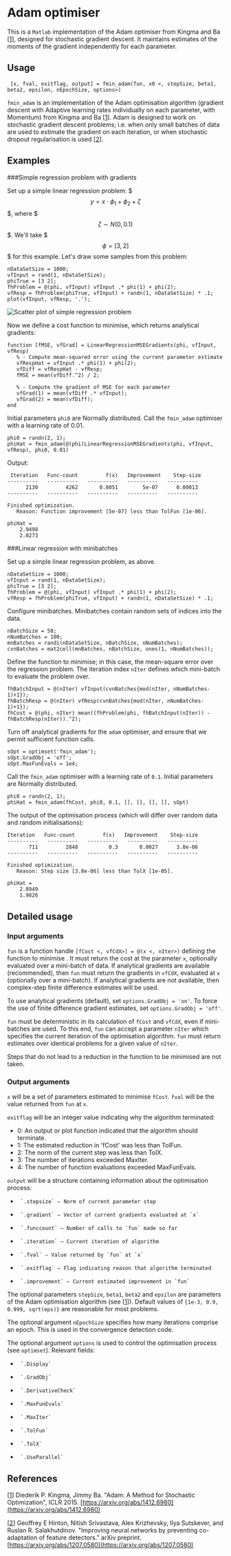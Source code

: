 # Adam optimiser
This is a `Matlab` implementation of the Adam optimiser from Kingma and Ba [[1]], designed for stochastic gradient descent. It maintains estimates of the moments of the gradient independently for each parameter.

## Usage
` [x, fval, exitflag, output] = fmin_adam(fun, x0 <, stepSize, beta1, beta2, epsilon, nEpochSize, options>)`

`fmin_adam` is an implementation of the Adam optimisation algorithm (gradient descent with Adaptive learning rates individually on each parameter, with Momentum) from Kingma and Ba [[1]]. Adam is designed to work on stochastic gradient descent problems; i.e. when only small batches of data are used to estimate the gradient on each iteration, or when stochastic dropout regularisation is used [[2]].

## Examples
###Simple regression problem with gradients

Set up a simple linear regression problem: $$$y = x\cdot\phi_1 + \phi_2 + \zeta$$$, where $$$\zeta \sim N(0, 0.1)$$$. We'll take $$$\phi = \left[3, 2\right]$$$ for this example. Let's draw some samples from this problem:

    nDataSetSize = 1000;
    vfInput = rand(1, nDataSetSize);
    phiTrue = [3 2];
    fhProblem = @(phi, vfInput) vfInput .* phi(1) + phi(2);
    vfResp = fhProblem(phiTrue, vfInput) + randn(1, nDataSetSize) * .1;
    plot(vfInput, vfResp, '.');
    
![Scatter plot of simple regression problem](http://github.com/DylanMuir/fmin_adam/raw/master/images/regression_scatter.png)

Now we define a cost function to minimise, which returns analytical gradients:

    function [fMSE, vfGrad] = LinearRegressionMSEGradients(phi, vfInput, vfResp)
       % - Compute mean-squared error using the current parameter estimate
       vfRespHat = vfInput .* phi(1) + phi(2);
       vfDiff = vfRespHat - vfResp;
       fMSE = mean(vfDiff.^2) / 2;
       
       % - Compute the gradient of MSE for each parameter
       vfGrad(1) = mean(vfDiff .* vfInput);
       vfGrad(2) = mean(vfDiff);
    end

Initial parameters `phi0` are Normally distributed. Call the `fmin_adam` optimiser with a learning rate of 0.01.

    phi0 = randn(2, 1);
    phiHat = fmin_adam(@(phi)LinearRegressionMSEGradients(phi, vfInput, vfResp), phi0, 0.01)

Output:

     Iteration   Func-count         f(x)   Improvement    Step-size
    ----------   ----------   ----------   ----------   ----------
          2130         4262       0.0051        5e-07      0.00013
    ----------   ----------   ----------   ----------   ----------

    Finished optimization.
       Reason: Function improvement [5e-07] less than TolFun [1e-06].

    phiHat =
        2.9498
        2.0273


###Linear regression with minibatches

Set up a simple linear regression problem, as above.

    nDataSetSize = 1000;
    vfInput = rand(1, nDataSetSize);
    phiTrue = [3 2];
    fhProblem = @(phi, vfInput) vfInput .* phi(1) + phi(2);
    vfResp = fhProblem(phiTrue, vfInput) + randn(1, nDataSetSize) * .1;
            
Configure minibatches. Minibatches contain random sets of indices into the data.

    nBatchSize = 50;
    nNumBatches = 100;
    mnBatches = randi(nDataSetSize, nBatchSize, nNumBatches);
    cvnBatches = mat2cell(mnBatches, nBatchSize, ones(1, nNumBatches));
       
Define the function to minimise; in this case, the mean-square error over the regression problem. The iteration index `nIter` defines which mini-batch to evaluate the problem over.

    fhBatchInput = @(nIter) vfInput(cvnBatches{mod(nIter, nNumBatches-1)+1});
    fhBatchResp = @(nIter) vfResp(cvnBatches{mod(nIter, nNumBatches-1)+1});
    fhCost = @(phi, nIter) mean((fhProblem(phi, fhBatchInput(nIter)) - fhBatchResp(nIter)).^2);

Turn off analytical gradients for the `adam` optimiser, and ensure that we permit sufficient function calls.

    sOpt = optimset('fmin_adam');
    sOpt.GradObj = 'off';
    sOpt.MaxFunEvals = 1e4;
    
Call the `fmin_adam` optimiser with a learning rate of `0.1`. Initial parameters are Normally distributed.

    phi0 = randn(2, 1);
    phiHat = fmin_adam(fhCost, phi0, 0.1, [], [], [], [], sOpt)

The output of the optimisation process (which will differ over random data and random initialisations):

    Iteration   Func-count         f(x)   Improvement    Step-size
    ----------   ----------   ----------   ----------   ----------
           711         2848          0.3       0.0027      3.8e-06
    ----------   ----------   ----------   ----------   ----------

    Finished optimization.
       Reason: Step size [3.8e-06] less than TolX [1e-05].

    phiHat =
        2.8949
        1.9826
    
## Detailed usage
### Input arguments
`fun` is a function handle `[fCost <, vfCdX>] = @(x <, nIter>)` defining the function to minimise . It must return the cost at the parameter `x`, optionally evaluated over a mini-batch of data. If analytical gradients are available (recommended), then `fun` must return the gradients in `vfCdX`, evaluated at `x` (optionally over a mini-batch). If analytical gradients are not available, then complex-step finite difference estimates will be used.

To use analytical gradients (default), set `options.GradObj = 'on'`. To force the use of finite difference gradient estimates, set `options.GradObj = 'off'`.

`fun` must be deterministic in its calculation of `fCost` and `vfCdX`, even if mini-batches are used. To this end, `fun` can accept a parameter `nIter` which specifies the current iteration of the optimisation algorithm. `fun` must return estimates over identical problems for a given value of `nIter`.

Steps that do not lead to a reduction in the function to be minimised are not taken.

### Output arguments
`x` will be a set of parameters estimated to minimise `fCost`. `fval` will be the value returned from `fun` at `x`.
 
`exitflag` will be an integer value indicating why the algorithm terminated:

* 0: An output or plot function indicated that the algorithm should terminate.
* 1: The estimated reduction in 'fCost' was less than TolFun.
* 2: The norm of the current step was less than TolX.
* 3: The number of iterations exceeded MaxIter.
* 4: The number of function evaluations exceeded MaxFunEvals.
 
`output` will be a structure containing information about the optimisation process:

*      `.stepsize` — Norm of current parameter step
*      `.gradient` — Vector of current gradients evaluated at `x`
*      `.funccount` — Number of calls to `fun` made so far
*      `.iteration` — Current iteration of algorithm
*      `.fval` — Value returned by `fun` at `x`
*      `.exitflag` — Flag indicating reason that algorithm terminated
*      `.improvement` — Current estimated improvement in `fun`
 
The optional parameters `stepSize`, `beta1`, `beta2` and `epsilon` are  parameters of the Adam optimisation algorithm (see [[1]]). Default values  of `{1e-3, 0.9, 0.999, sqrt(eps)}` are reasonable for most problems.
 
The optional argument `nEpochSize` specifies how many iterations comprise  an epoch. This is used in the convergence detection code.
 
The optional argument `options` is used to control the optimisation process (see `optimset`). Relevant fields:

*      `.Display`
*      `.GradObj`
*      `.DerivativeCheck`
*      `.MaxFunEvals`
*      `.MaxIter`
*      `.TolFun`
*      `.TolX`
*      `.UseParallel`

## References
[[1]] Diederik P. Kingma, Jimmy Ba. "Adam: A Method for Stochastic
         Optimization", ICLR 2015. [https://arxiv.org/abs/1412.6980](https://arxiv.org/abs/1412.6980)

[[2]] Geoffrey E Hinton, Nitish Srivastava, Alex Krizhevsky, Ilya Sutskever, and Ruslan R. Salakhutdinov. "Improving neural networks by preventing co-adaptation of feature detectors." arXiv preprint. [https://arxiv.org/abs/1207.0580](https://arxiv.org/abs/1207.0580)


[1]: https://arxiv.org/abs/1412.6980
[2]: https://arxiv.org/abs/1207.0580

